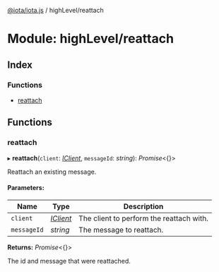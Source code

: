 [@iota/iota.js](../README.md) / highLevel/reattach

# Module: highLevel/reattach

## Index

### Functions

* [reattach](highlevel_reattach.md#reattach)

## Functions

### reattach

▸ **reattach**(`client`: [*IClient*](../interfaces/models_iclient.iclient.md), `messageId`: *string*): *Promise*<{}\>

Reattach an existing message.

#### Parameters:

Name | Type | Description |
------ | ------ | ------ |
`client` | [*IClient*](../interfaces/models_iclient.iclient.md) | The client to perform the reattach with.   |
`messageId` | *string* | The message to reattach.   |

**Returns:** *Promise*<{}\>

The id and message that were reattached.
